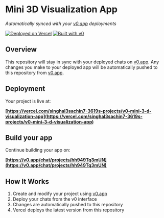 # Mini 3D Visualization App

*Automatically synced with your [v0.app](https://v0.app) deployments*

[![Deployed on Vercel](https://img.shields.io/badge/Deployed%20on-Vercel-black?style=for-the-badge&logo=vercel)](https://vercel.com/singhal3sachin7-3619s-projects/v0-mini-3-d-visualization-app)
[![Built with v0](https://img.shields.io/badge/Built%20with-v0.app-black?style=for-the-badge)](https://v0.app/chat/projects/hh949Tq3mUN)

## Overview

This repository will stay in sync with your deployed chats on [v0.app](https://v0.app).
Any changes you make to your deployed app will be automatically pushed to this repository from [v0.app](https://v0.app).

## Deployment

Your project is live at:

**[https://vercel.com/singhal3sachin7-3619s-projects/v0-mini-3-d-visualization-app](https://vercel.com/singhal3sachin7-3619s-projects/v0-mini-3-d-visualization-app)**

## Build your app

Continue building your app on:

**[https://v0.app/chat/projects/hh949Tq3mUN](https://v0.app/chat/projects/hh949Tq3mUN)**

## How It Works

1. Create and modify your project using [v0.app](https://v0.app)
2. Deploy your chats from the v0 interface
3. Changes are automatically pushed to this repository
4. Vercel deploys the latest version from this repository